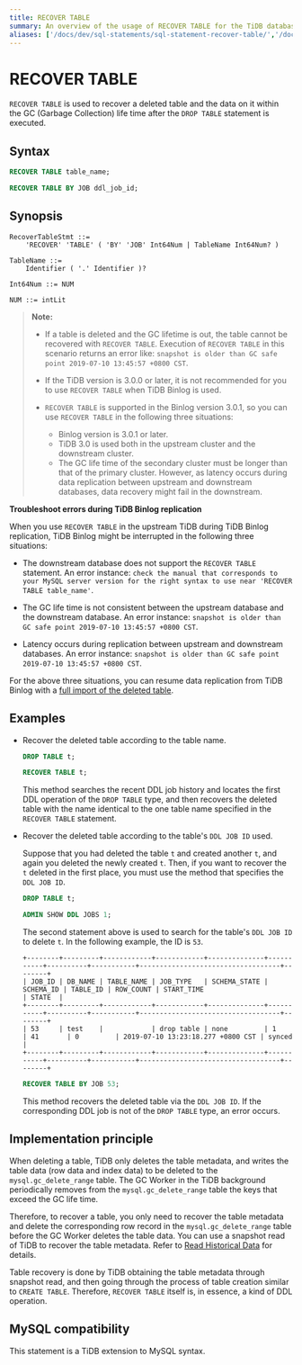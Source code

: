 ```yaml
---
title: RECOVER TABLE
summary: An overview of the usage of RECOVER TABLE for the TiDB database.
aliases: ['/docs/dev/sql-statements/sql-statement-recover-table/','/docs/dev/reference/sql/statements/recover-table/']
---
```


# RECOVER TABLE

`RECOVER TABLE` is used to recover a deleted table and the data on it within the GC (Garbage Collection) life time after the `DROP TABLE` statement is executed.

## Syntax


```sql
RECOVER TABLE table_name;
```


```sql
RECOVER TABLE BY JOB ddl_job_id;
```

## Synopsis

```ebnf+diagram
RecoverTableStmt ::=
    'RECOVER' 'TABLE' ( 'BY' 'JOB' Int64Num | TableName Int64Num? )

TableName ::=
    Identifier ( '.' Identifier )?

Int64Num ::= NUM

NUM ::= intLit
```

> **Note:**
>
> + If a table is deleted and the GC lifetime is out, the table cannot be recovered with `RECOVER TABLE`. Execution of `RECOVER TABLE` in this scenario returns an error like: `snapshot is older than GC safe point 2019-07-10 13:45:57 +0800 CST`.
>
> + If the TiDB version is 3.0.0 or later, it is not recommended for you to use `RECOVER TABLE` when TiDB Binlog is used.
>
> + `RECOVER TABLE` is supported in the Binlog version 3.0.1, so you can use `RECOVER TABLE` in the following three situations:
>
>     - Binlog version is 3.0.1 or later.
>     - TiDB 3.0 is used both in the upstream cluster and the downstream cluster.
>     - The GC life time of the secondary cluster must be longer than that of the primary cluster. However, as latency occurs during data replication between upstream and downstream databases, data recovery might fail in the downstream.

<CustomContent platform="tidb">

**Troubleshoot errors during TiDB Binlog replication**

When you use `RECOVER TABLE` in the upstream TiDB during TiDB Binlog replication, TiDB Binlog might be interrupted in the following three situations:

+ The downstream database does not support the `RECOVER TABLE` statement. An error instance: `check the manual that corresponds to your MySQL server version for the right syntax to use near 'RECOVER TABLE table_name'`.

+ The GC life time is not consistent between the upstream database and the downstream database. An error instance: `snapshot is older than GC safe point 2019-07-10 13:45:57 +0800 CST`.

+ Latency occurs during replication between upstream and downstream databases. An error instance: `snapshot is older than GC safe point 2019-07-10 13:45:57 +0800 CST`.

For the above three situations, you can resume data replication from TiDB Binlog with a [full import of the deleted table](/br/br-usage-restore.md#restore-a-table).

</CustomContent>

## Examples

+ Recover the deleted table according to the table name.

    
    ```sql
    DROP TABLE t;
    ```

    
    ```sql
    RECOVER TABLE t;
    ```

    This method searches the recent DDL job history and locates the first DDL operation of the `DROP TABLE` type, and then recovers the deleted table with the name identical to the one table name specified in the `RECOVER TABLE` statement.

+ Recover the deleted table according to the table's `DDL JOB ID` used.

    Suppose that you had deleted the table `t` and created another `t`, and again you deleted the newly created `t`. Then, if you want to recover the `t` deleted in the first place, you must use the method that specifies the `DDL JOB ID`.

    
    ```sql
    DROP TABLE t;
    ```

    
    ```sql
    ADMIN SHOW DDL JOBS 1;
    ```

    The second statement above is used to search for the table's `DDL JOB ID` to delete `t`. In the following example, the ID is `53`.

    ```
    +--------+---------+------------+------------+--------------+-----------+----------+-----------+-----------------------------------+--------+
    | JOB_ID | DB_NAME | TABLE_NAME | JOB_TYPE   | SCHEMA_STATE | SCHEMA_ID | TABLE_ID | ROW_COUNT | START_TIME                        | STATE  |
    +--------+---------+------------+------------+--------------+-----------+----------+-----------+-----------------------------------+--------+
    | 53     | test    |            | drop table | none         | 1         | 41       | 0         | 2019-07-10 13:23:18.277 +0800 CST | synced |
    +--------+---------+------------+------------+--------------+-----------+----------+-----------+-----------------------------------+--------+
    ```

    
    ```sql
    RECOVER TABLE BY JOB 53;
    ```

    This method recovers the deleted table via the `DDL JOB ID`. If the corresponding DDL job is not of the `DROP TABLE` type, an error occurs.

## Implementation principle

When deleting a table, TiDB only deletes the table metadata, and writes the table data (row data and index data) to be deleted to the `mysql.gc_delete_range` table. The GC Worker in the TiDB background periodically removes from the `mysql.gc_delete_range` table the keys that exceed the GC life time.

Therefore, to recover a table, you only need to recover the table metadata and delete the corresponding row record in the `mysql.gc_delete_range` table before the GC Worker deletes the table data. You can use a snapshot read of TiDB to recover the table metadata. Refer to [Read Historical Data](/read-historical-data.md) for details.

Table recovery is done by TiDB obtaining the table metadata through snapshot read, and then going through the process of table creation similar to `CREATE TABLE`. Therefore, `RECOVER TABLE` itself is, in essence, a kind of DDL operation.

## MySQL compatibility

This statement is a TiDB extension to MySQL syntax.
